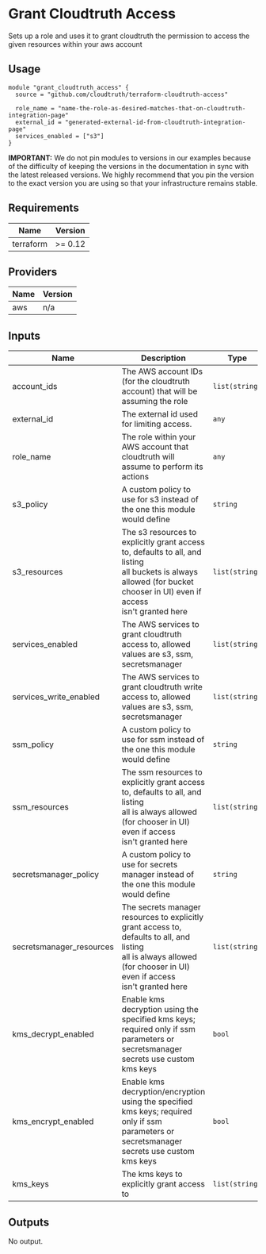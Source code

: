# Grant Cloudtruth Access

Sets up a role and uses it to grant cloudtruth the permission to access the
given resources within your aws account

## Usage

```hcl
module "grant_cloudtruth_access" {
  source = "github.com/cloudtruth/terraform-cloudtruth-access"

  role_name = "name-the-role-as-desired-matches-that-on-cloudtruth-integration-page"
  external_id = "generated-external-id-from-cloudtruth-integration-page"
  services_enabled = ["s3"]
}
```

**IMPORTANT:** We do not pin modules to versions in our examples because of the difficulty of keeping the versions in the documentation in sync with the latest released versions. We highly recommend that you pin the version to the exact version you are using so that your infrastructure remains stable.

## Requirements

| Name | Version |
|------|---------|
| terraform | >= 0.12 |

## Providers

| Name | Version |
|------|---------|
| aws | n/a |

## Inputs

| Name | Description | Type | Default | Required |
|------|-------------|------|---------|:--------:|
| account\_ids | The AWS account IDs (for the cloudtruth account) that will be assuming the role | `list(string)` | <pre>[<br>  "609878994716"<br>]</pre> | no |
| external\_id | The external id used for limiting access. | `any` | n/a | yes |
| role\_name | The role within your AWS account that cloudtruth will assume to perform its actions | `any` | n/a | yes |
| s3\_policy | A custom policy to use for s3 instead of the one this module would define | `string` | `""` | no |
| s3\_resources | The s3 resources to explicitly grant access to, defaults to all, and listing<br>all buckets is always allowed (for bucket chooser in UI) even if access<br>isn't granted here | `list(string)` | <pre>[<br>  "*"<br>]</pre> | no |
| services\_enabled | The AWS services to grant cloudtruth access to, allowed values are s3, ssm, secretsmanager | `list(string)` | n/a | yes |
| services\_write\_enabled | The AWS services to grant cloudtruth write access to, allowed values are s3, ssm, secretsmanager | `list(string)` | `[]` | no |
| ssm\_policy | A custom policy to use for ssm instead of the one this module would define | `string` | `""` | no |
| ssm\_resources | The ssm resources to explicitly grant access to, defaults to all, and listing<br>all is always allowed (for chooser in UI) even if access<br>isn't granted here | `list(string)` | <pre>[<br>  "*"<br>]</pre> | no |
| secretsmanager\_policy | A custom policy to use for secrets manager instead of the one this module would define | `string` | `""` | no |
| secretsmanager\_resources | The secrets manager resources to explicitly grant access to, defaults to all, and listing<br>all is always allowed (for chooser in UI) even if access<br>isn't granted here | `list(string)` | <pre>[<br>  "*"<br>]</pre> | no |
| kms\_decrypt\_enabled | Enable kms decryption using the specified kms keys; required only if ssm parameters or secretsmanager secrets use custom kms keys | `bool` | `false` | no |
| kms\_encrypt\_enabled | Enable kms decryption/encryption using the specified kms keys; required only if ssm parameters or secretsmanager secrets use custom kms keys | `bool` | `false` | no |
| kms\_keys | The kms keys to explicitly grant access to | `list(string)` | <pre>[]</pre> | no |

## Outputs

No output.

